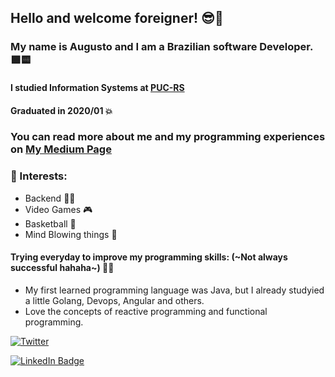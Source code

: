## Hello and welcome foreigner! 😎🤙

### My name is Augusto and I am a Brazilian software Developer. 🟩🟨

#### I studied Information Systems at [PUC-RS](http://www.pucrs.br/) 
#### Graduated in 2020/01 💥

### You can read more about me and my programming experiences on [My Medium Page](https://medium.com/@augusto.klaic) 

### 🧐 Interests:
  * Backend 👨‍💻
  * Video Games 🎮
  * Basketball 🏀
  * Mind Blowing things 🤯
  
#### Trying everyday to improve my programming skills: (~Not always successful hahaha~) 🤣😅
 * My first learned programming language was Java, but I already studyied a little Golang, Devops, Angular and others.
 * Love the concepts of reactive programming and functional programming.
 
[![Twitter](https://img.shields.io/twitter/url/https/twitter.com/augustosopelsa.svg?style=social&label=Follow%20%40augustosopelsa)](https://twitter.com/augustosopelsa)

[![LinkedIn Badge](https://img.shields.io/badge/LinkedIn-%230077B5.svg?&style=flat-square&logo=linkedin&logoColor=white&link=linkedin.com/in/augusto-sopelsa-klaic-a98479bb/)](https://www.linkedin.com/in/augusto-sopelsa-klaic)
